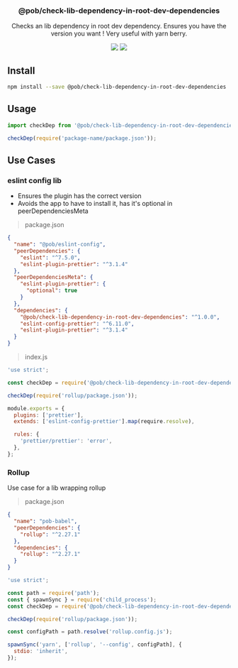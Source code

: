 <h3 align="center">
  @pob/check-lib-dependency-in-root-dev-dependencies
</h3>

<p align="center">
  Checks an lib dependency in root dev dependency. Ensures you have the version you want ! Very useful with yarn berry.
</p>

<p align="center">
  <a href="https://npmjs.org/package/@pob/commitlint-config"><img src="https://img.shields.io/npm/v/@pob/commitlint-config.svg?style=flat-square"></a>
  <a href="https://david-dm.org/christophehurpeau/pob?path=@pob/commitlint-config"><img src="https://david-dm.org/christophehurpeau/pob.svg?path=@pob/commitlint-config?style=flat-square"></a>
</p>

## Install

```bash
npm install --save @pob/check-lib-dependency-in-root-dev-dependencies
```

## Usage

```js
import checkDep from '@pob/check-lib-dependency-in-root-dev-dependencies';

checkDep(require('package-name/package.json'));
```

## Use Cases

### eslint config lib

- Ensures the plugin has the correct version
- Avoids the app to have to install it, has it's optional in peerDependenciesMeta

> package.json

```json
{
  "name": "@pob/eslint-config",
  "peerDependencies": {
    "eslint": "^7.5.0",
    "eslint-plugin-prettier": "^3.1.4"
  },
  "peerDependenciesMeta": {
    "eslint-plugin-prettier": {
      "optional": true
    }
  },
  "dependencies": {
    "@pob/check-lib-dependency-in-root-dev-dependencies": "^1.0.0",
    "eslint-config-prettier": "^6.11.0",
    "eslint-plugin-prettier": "^3.1.4"
  }
}
```

> index.js

```js
'use strict';

const checkDep = require('@pob/check-lib-dependency-in-root-dev-dependencies');

checkDep(require('rollup/package.json'));

module.exports = {
  plugins: ['prettier'],
  extends: ['eslint-config-prettier'].map(require.resolve),

  rules: {
    'prettier/prettier': 'error',
  },
};
```

### Rollup

Use case for a lib wrapping rollup

> package.json

```json
{
  "name": "pob-babel",
  "peerDependencies": {
    "rollup": "^2.27.1"
  },
  "dependencies": {
    "rollup": "^2.27.1"
  }
}
```

```js
'use strict';

const path = require('path');
const { spawnSync } = require('child_process');
const checkDep = require('@pob/check-lib-dependency-in-root-dev-dependencies');

checkDep(require('rollup/package.json'));

const configPath = path.resolve('rollup.config.js');

spawnSync('yarn', ['rollup', '--config', configPath], {
  stdio: 'inherit',
});
```
